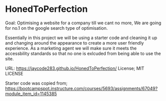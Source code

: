 # HonedToPerfection

Goal: Optimising a website for a company till we cant no more, We are going for no.1 on the google search type of optimisation.

Essentially in this project we will be using a starter code and cleaning it up and changing around the appearance to create a more user friendly experience. As a marketing agent we will make sure it meets the accessbility standards so that no one is exlcuded from being able to use the site.



URL: https://jaycode283.github.io/HonedToPerfection/
License; MIT LICENSE

Starter code was copied from; https://bootcampspot.instructure.com/courses/5693/assignments/67049?module_item_id=1145385
